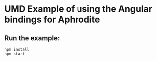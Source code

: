 # UMD Example of using the Angular bindings for Aphrodite

## Run the example:

```
npm install
npm start
```